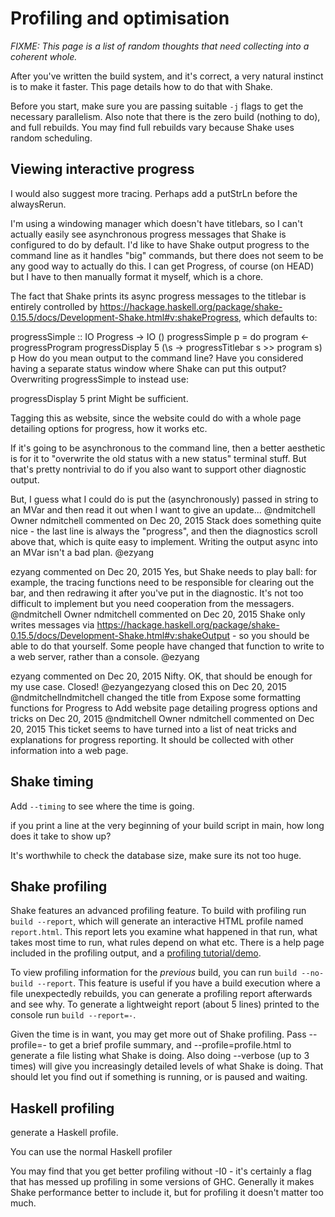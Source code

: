 # Profiling and optimisation

_FIXME: This page is a list of random thoughts that need collecting into a coherent whole._

After you've written the build system, and it's correct, a very natural instinct is to make it faster. This page details how to do that with Shake.

Before you start, make sure you are passing suitable `-j` flags to get the necessary parallelism. Also note that there is the zero build (nothing to do), and full rebuilds. You may find full rebuilds vary because Shake uses random scheduling.

## Viewing interactive progress

I would also suggest more tracing. Perhaps add a putStrLn before the alwaysRerun.

I'm using a windowing manager which doesn't have titlebars, so I can't actually easily see asynchronous progress messages that Shake is configured to do by default. I'd like to have Shake output progress to the command line as it handles "big" commands, but there does not seem to be any good way to actually do this. I can get Progress, of course (on HEAD) but I have to then manually format it myself, which is a chore.

The fact that Shake prints its async progress messages to the titlebar is entirely controlled by https://hackage.haskell.org/package/shake-0.15.5/docs/Development-Shake.html#v:shakeProgress, which defaults to:

progressSimple :: IO Progress -> IO ()
progressSimple p = do
    program <- progressProgram
    progressDisplay 5 (\s -> progressTitlebar s >> program s) p
How do you mean output to the command line? Have you considered having a separate status window where Shake can put this output? Overwriting progressSimple to instead use:

 progressDisplay 5 print
Might be sufficient.

Tagging this as website, since the website could do with a whole page detailing options for progress, how it works etc.


If it's going to be asynchronous to the command line, then a better aesthetic is for it to "overwrite the old status with a new status" terminal stuff. But that's pretty nontrivial to do if you also want to support other diagnostic output.

But, I guess what I could do is put the (asynchronously) passed in string to an MVar and then read it out when I want to give an update...
 @ndmitchell
     Owner
ndmitchell commented on Dec 20, 2015
Stack does something quite nice - the last line is always the "progress", and then the diagnostics scroll above that, which is quite easy to implement. Writing the output async into an MVar isn't a bad plan.
 @ezyang
     
ezyang commented on Dec 20, 2015
Yes, but Shake needs to play ball: for example, the tracing functions need to be responsible for clearing out the bar, and then redrawing it after you've put in the diagnostic. It's not too difficult to implement but you need cooperation from the messagers.
 @ndmitchell
     Owner
ndmitchell commented on Dec 20, 2015
Shake only writes messages via https://hackage.haskell.org/package/shake-0.15.5/docs/Development-Shake.html#v:shakeOutput - so you should be able to do that yourself. Some people have changed that function to write to a web server, rather than a console.
 @ezyang
     
ezyang commented on Dec 20, 2015
Nifty. OK, that should be enough for my use case. Closed!
 @ezyangezyang closed this on Dec 20, 2015
 @ndmitchellndmitchell changed the title from Expose some formatting functions for Progress to Add website page detailing progress options and tricks on Dec 20, 2015
@ndmitchell
     Owner
ndmitchell commented on Dec 20, 2015
This ticket seems to have turned into a list of neat tricks and explanations for progress reporting. It should be collected with other information into a web page.


## Shake timing

Add `--timing` to see where the time is going.

if you print a line at the very beginning of your build script in main, how long does it take to show up?

It's worthwhile to check the database size, make sure its not too huge.

## Shake profiling

Shake features an advanced profiling feature. To build with profiling run `build --report`, which will generate an interactive HTML profile named `report.html`. This report lets you examine what happened in that run, what takes most time to run, what rules depend on what etc. There is a help page included in the profiling output, and a [profiling tutorial/demo](https://cdn.rawgit.com/ndmitchell/shake/35fbe03c8d3bafeae17b58af89497ff3fdd54b22/html/demo.html).

To view profiling information for the _previous_ build, you can run `build --no-build --report`. This feature is useful if you have a build execution where a file unexpectedly rebuilds, you can generate a profiling report afterwards and see why. To generate a lightweight report (about 5 lines) printed to the console run `build --report=-`.

Given the time is in want, you may get more out of Shake profiling. Pass --profile=- to get a brief profile summary, and --profile=profile.html to generate a file listing what Shake is doing. Also doing --verbose (up to 3 times) will give you increasingly detailed levels of what Shake is doing. That should let you find out if something is running, or is paused and waiting.


## Haskell profiling

generate a Haskell profile.

You can use the normal Haskell profiler

You may find that you get better profiling without -I0 - it's certainly a flag that has messed up profiling in some versions of GHC. Generally it makes Shake performance better to include it, but for profiling it doesn't matter too much.
